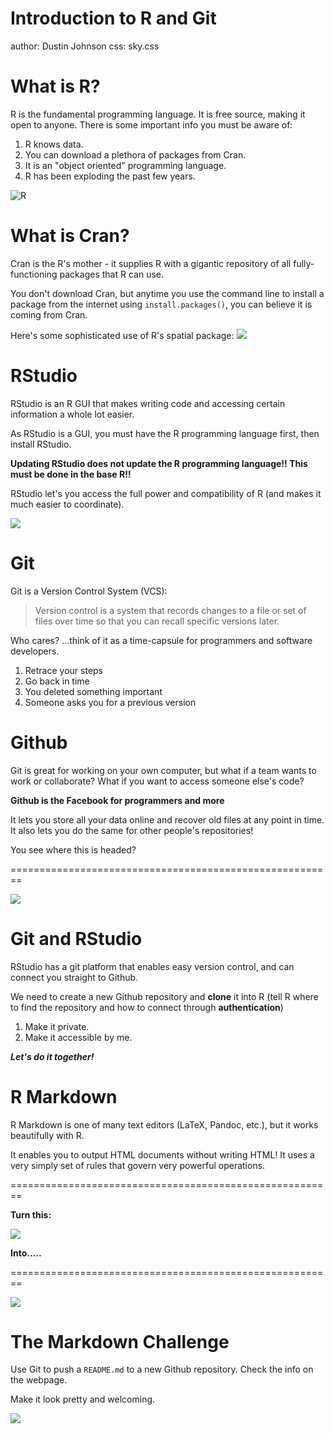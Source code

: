 Introduction to R and Git
========================================================
author: Dustin Johnson
css: sky.css


What is R?
========================================================

R is the fundamental programming language. It is free source, making it open to anyone. There is some important info you must be aware of:

1. R knows data.
2. You can download a plethora of packages from Cran.
3. It is an "object oriented" programming language.
4. R has been exploding the past few years.

![R](https://lh6.googleusercontent.com/-rgV1Mea-prw/AAAAAAAAAAI/AAAAAAAAAAA/SRZRY3VglFU/photo.jpg)

What is Cran?
========================================================

Cran is the R's mother - it supplies R with a gigantic repository of all fully-functioning packages that R can use.

You don't download Cran, but anytime you use the command line to install a package from the internet using `install.packages()`, you can believe it is coming from Cran.

Here's some sophisticated use of R's spatial package:
![](http://25.media.tumblr.com/tumblr_m58xbs5Wgo1rs4hm1o1_500.jpg)

RStudio
========================================================

RStudio is an R GUI that makes writing code and accessing certain information a whole lot easier.

As RStudio is a GUI, you must have the R programming language first, then install RStudio.

**Updating RStudio does not update the R programming language!! This must be done in the base R!!**

RStudio let's you access the full power and compatibility of R (and makes it much easier to coordinate).

![](http://www.rstudio.com/wp-content/uploads/2014/03/blue-250.png)

Git
========================================================

Git is a Version Control System (VCS):
>Version control is a system that records changes to a file or set of files over time so that you can recall specific versions later.

Who cares? ...think of it as a time-capsule for programmers and software developers.

1. Retrace your steps
2. Go back in time
3. You deleted something important
4. Someone asks you for a previous version

Github
========================================================

Git is great for working on your own computer, but what if a team wants to work or collaborate? What if you want to access someone else's code?

**Github is the Facebook for programmers and more**

It lets you store all your data online and recover old files at any point in time. It also lets you do the same for other people's repositories! 

You see where this is headed?

========================================================

![](http://seethesource.files.wordpress.com/2014/09/github.jpg)


Git and RStudio
========================================================

RStudio has a git platform that enables easy version control, and can connect you straight to Github.

We need to create a new Github repository and **clone** it into R (tell R where to find the repository and how to connect through **authentication**)

1. Make it private.
2. Make it accessible by me.

**_Let's do it together!_**



R Markdown
========================================================

R Markdown is one of many text editors (LaTeX, Pandoc, etc.), but it works beautifully with R.

It enables you to output HTML documents without writing HTML! It uses a very simply set of rules that govern very powerful operations.

========================================================

**Turn this:**

![](http://www.rstudio.com/images/docs/markdownUntitled.png)

**Into.....**

========================================================

![](http://2.bp.blogspot.com/-PopfvIhIjt0/UI4qbwRauII/AAAAAAAAAic/0jOsEzjq9j4/s1600/MarkdownExample.png)


The Markdown Challenge
========================================================

Use Git to push a `README.md` to a new Github repository. Check the info on the webpage.

Make it look pretty and welcoming.

![](http://www.imgion.com/images/01/You-will-rock.jpg)

